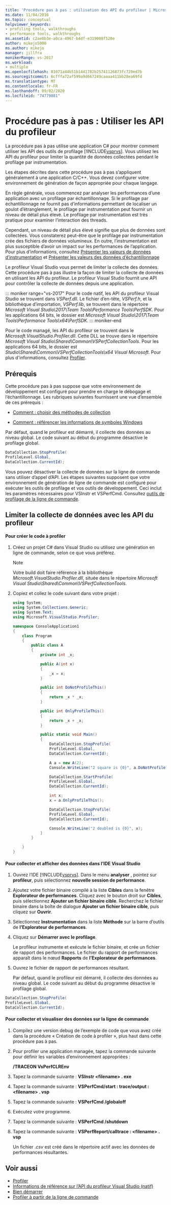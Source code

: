 ```yaml
---
title: 'Procédure pas à pas : utilisation des API du profileur | Microsoft Docs'
ms.date: 11/04/2016
ms.topic: conceptual
helpviewer_keywords:
- profiling tools, walkthroughs
- performance tools, walkthroughs
ms.assetid: c2ae0b3e-a0ca-4967-b4df-e319008f520e
author: mikejo5000
ms.author: mikejo
manager: jillfra
monikerRange: vs-2017
ms.workload:
- multiple
ms.openlocfilehash: 81071a44b51b1441782b25741126873fc720ed7b
ms.sourcegitcommit: 6cfffa72af599a9d667249caaaa411bb28ea69fd
ms.translationtype: MT
ms.contentlocale: fr-FR
ms.lasthandoff: 09/02/2020
ms.locfileid: "74779881"
---
```

# <a name="walkthrough-using-profiler-apis"></a>Procédure pas à pas : Utiliser les API du profileur

La procédure pas à pas utilise une application C# pour montrer comment utiliser les API des outils de profilage [!INCLUDE[vsprvs](../code-quality/includes/vsprvs_md.md)]. Vous utilisez les API du profileur pour limiter la quantité de données collectées pendant le profilage par instrumentation.

 Les étapes décrites dans cette procédure pas à pas s’appliquent généralement à une application C/C++. Vous devez configurer votre environnement de génération de façon appropriée pour chaque langage.

 En règle générale, vous commencez par analyser les performances d’une application avec un profilage par échantillonnage. Si le profilage par échantillonnage ne fournit pas d’informations permettant de localiser un goulot d’étranglement, le profilage par instrumentation peut fournir un niveau de détail plus élevé. Le profilage par instrumentation est très pratique pour examiner l’interaction des threads.

 Cependant, un niveau de détail plus élevé signifie que plus de données sont collectées. Vous constaterez peut-être que le profilage par instrumentation crée des fichiers de données volumineux. En outre, l’instrumentation est plus susceptible d’avoir un impact sur les performances de l’application. Pour plus d’informations, consultez [Présenter les valeurs de données d’instrumentation](../profiling/understanding-instrumentation-data-values.md) et [Présenter les valeurs des données d’échantillonnage](../profiling/understanding-sampling-data-values.md)

 Le profileur Visual Studio vous permet de limiter la collecte des données. Cette procédure pas à pas illustre la façon de limiter la collecte de données en utilisant les API du profileur. Le profileur Visual Studio fournit une API pour contrôler la collecte de données depuis une application.

 ::: moniker range="vs-2017"
 Pour le code natif, les API du profileur Visual Studio se trouvent dans *VSPerf.dll*. Le fichier d’en-tête, *VSPerf.h*, et la bibliothèque d’importation, *VSPerf.lib*, se trouvent dans le répertoire *Microsoft Visual Studio\2017\Team Tools\Performance Tools\PerfSDK*.  Pour les applications 64 bits, le dossier est *Microsoft Visual Studio\2017\Team Tools\Performance Tools\x64\PerfSDK*.
 ::: moniker-end

 Pour le code managé, les API du profileur se trouvent dans le *Microsoft.VisualStudio.Profiler.dll*. Cette DLL se trouve dans le répertoire *Microsoft Visual Studio\Shared\Common\VSPerfCollectionTools*. Pour les applications 64 bits, le dossier est *Studio\Shared\Common\VSPerfCollectionTools\x64 Visual Microsoft*. Pour plus d'informations, consultez [Profiler](/previous-versions/ms242704(v=vs.140)).

## <a name="prerequisites"></a>Prérequis
 Cette procédure pas à pas suppose que votre environnement de développement est configuré pour prendre en charge le débogage et l’échantillonnage. Les rubriques suivantes fournissent une vue d’ensemble de ces prérequis :

- [Comment : choisir des méthodes de collection](../profiling/how-to-choose-collection-methods.md)

- [Comment : référencer les informations de symboles Windows](../profiling/how-to-reference-windows-symbol-information.md)

 Par défaut, quand le profileur est démarré, il collecte des données au niveau global. Le code suivant au début du programme désactive le profilage global.

```csharp
DataCollection.StopProfile(
ProfileLevel.Global,
DataCollection.CurrentId);
```

 Vous pouvez désactiver la collecte de données sur la ligne de commande sans utiliser d’appel d’API. Les étapes suivantes supposent que votre environnement de génération de ligne de commande est configuré pour exécuter les outils de profilage et vos outils de développement. Ceci inclut les paramètres nécessaires pour VSInstr et VSPerfCmd. Consultez [outils de profilage de la ligne de commande](../profiling/using-the-profiling-tools-from-the-command-line.md).

## <a name="limit-data-collection-using-profiler-apis"></a>Limiter la collecte de données avec les API du profileur

#### <a name="to-create-the-code-to-profile"></a>Pour créer le code à profiler

1. Créez un projet C# dans Visual Studio ou utilisez une génération en ligne de commande, selon ce que vous préférez.

    > [!NOTE]
    > Votre build doit faire référence à la bibliothèque *Microsoft.VisualStudio.Profiler.dll*, située dans le répertoire *Microsoft Visual Studio\Shared\Common\VSPerfCollectionTools*.

2. Copiez et collez le code suivant dans votre projet :

    ```csharp
    using System;
    using System.Collections.Generic;
    using System.Text;
    using Microsoft.VisualStudio.Profiler;

    namespace ConsoleApplication1
    {
        class Program
        {
            public class A
            {
                private int _x;

                public A(int x)
                {
                    _x = x;
                }

                public int DoNotProfileThis()
                {
                    return _x * _x;
                }

                public int OnlyProfileThis()
                {
                    return _x + _x;
                }

                public static void Main()
                {
                    DataCollection.StopProfile(
                    ProfileLevel.Global,
                    DataCollection.CurrentId);

                    A a = new A(2);
                    Console.WriteLine("2 square is {0}", a.DoNotProfileThis());

                    DataCollection.StartProfile(
                    ProfileLevel.Global,
                    DataCollection.CurrentId);

                    int x;
                    x = a.OnlyProfileThis();

                    DataCollection.StopProfile(
                    ProfileLevel.Global,
                    DataCollection.CurrentId);

                    Console.WriteLine("2 doubled is {0}", x);
                }
            }

        }
    }
    ```

#### <a name="to-collect-and-view-data-in-the-visual-studio-ide"></a>Pour collecter et afficher des données dans l’IDE Visual Studio

1. Ouvrez l’IDE [!INCLUDE[vsprvs](../code-quality/includes/vsprvs_md.md)]. Dans le menu **analyser** , pointez sur **profileur**, puis sélectionnez **nouvelle session de performance**.

2. Ajoutez votre fichier binaire compilé à la liste **Cibles** dans la fenêtre **Explorateur de performances**. Cliquez avec le bouton droit sur **Cibles**, puis sélectionnez **Ajouter un fichier binaire cible**. Recherchez le fichier binaire dans la boîte de dialogue **Ajouter un fichier binaire cible**, puis cliquez sur **Ouvrir**.

3. Sélectionnez **Instrumentation** dans la liste **Méthode** sur la barre d’outils de **l’Explorateur de performances**.

4. Cliquez sur **Démarrer avec le profilage**.

    Le profileur instrumente et exécute le fichier binaire, et crée un fichier de rapport des performances. Le fichier du rapport de performances apparaît dans le nœud **Rapports** de **l’Explorateur de performances**.

5. Ouvrez le fichier de rapport de performances résultant.

   Par défaut, quand le profileur est démarré, il collecte des données au niveau global. Le code suivant au début du programme désactive le profilage global.

```csharp
DataCollection.StopProfile(
ProfileLevel.Global,
DataCollection.CurrentId);
```

#### <a name="to-collect-and-view-data-at-the-command-line"></a>Pour collecter et visualiser des données sur la ligne de commande

1. Compilez une version debug de l’exemple de code que vous avez créé dans la procédure « Création de code à profiler », plus haut dans cette procédure pas à pas.

2. Pour profiler une application managée, tapez la commande suivante pour définir les variables d’environnement appropriées :

     **/TRACEON VsPerfCLREnv**

3. Tapez la commande suivante : **VSInstr \<filename> . exe**

4. Tapez la commande suivante : **VSPerfCmd/start : trace/output : \<filename> . vsp**

5. Tapez la commande suivante : **VSPerfCmd /globaloff**

6. Exécutez votre programme.

7. Tapez la commande suivante : **VSPerfCmd /shutdown**

8. Tapez la commande suivante : **VSPerfReport/calltrace : \<filename> . vsp**

     Un fichier .*csv* est créé dans le répertoire actif avec les données de performances résultantes.

## <a name="see-also"></a>Voir aussi

- [Profiler](/previous-versions/ms242704(v=vs.140))
- [Informations de référence sur l’API du profileur Visual Studio (natif)](../profiling/visual-studio-profiler-api-reference-native.md)
- [Bien démarrer](../profiling/getting-started-with-performance-tools.md)
- [Profiler à partir de la ligne de commande](../profiling/using-the-profiling-tools-from-the-command-line.md)
